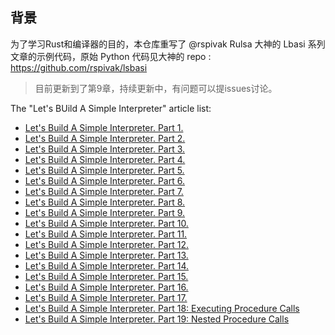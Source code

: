 ## 背景

为了学习Rust和编译器的目的，本仓库重写了 @rspivak Rulsa 大神的 Lbasi 系列文章的示例代码，原始 Python 代码见大神的 repo : https://github.com/rspivak/lsbasi


> 目前更新到了第9章，持续更新中，有问题可以提issues讨论。

The "Let's BUild A Simple Interpreter" article list:

+ [Let's Build A Simple Interpreter. Part 1.](https://ruslanspivak.com/lsbasi-part1/)
+ [Let's Build A Simple Interpreter. Part 2.](https://ruslanspivak.com/lsbasi-part2/)
+ [Let's Build A Simple Interpreter. Part 3.](https://ruslanspivak.com/lsbasi-part3/)
+ [Let's Build A Simple Interpreter. Part 4.](https://ruslanspivak.com/lsbasi-part4/)
+ [Let's Build A Simple Interpreter. Part 5.](https://ruslanspivak.com/lsbasi-part5/)
+ [Let's Build A Simple Interpreter. Part 6.](https://ruslanspivak.com/lsbasi-part6/)
+ [Let's Build A Simple Interpreter. Part 7.](https://ruslanspivak.com/lsbasi-part7/)
+ [Let's Build A Simple Interpreter. Part 8.](https://ruslanspivak.com/lsbasi-part8/)
+ [Let's Build A Simple Interpreter. Part 9.](https://ruslanspivak.com/lsbasi-part9/)
+ [Let's Build A Simple Interpreter. Part 10.](https://ruslanspivak.com/lsbasi-part10/)
+ [Let's Build A Simple Interpreter. Part 11.](https://ruslanspivak.com/lsbasi-part11/)
+ [Let's Build A Simple Interpreter. Part 12.](https://ruslanspivak.com/lsbasi-part12/)
+ [Let's Build A Simple Interpreter. Part 13.](https://ruslanspivak.com/lsbasi-part13/)
+ [Let's Build A Simple Interpreter. Part 14.](https://ruslanspivak.com/lsbasi-part14/)
+ [Let's Build A Simple Interpreter. Part 15.](https://ruslanspivak.com/lsbasi-part15/)
+ [Let's Build A Simple Interpreter. Part 16.](https://ruslanspivak.com/lsbasi-part16/)
+ [Let's Build A Simple Interpreter. Part 17.](https://ruslanspivak.com/lsbasi-part17/)
+ [Let's Build A Simple Interpreter. Part 18: Executing Procedure Calls](https://ruslanspivak.com/lsbasi-part18/)
+ [Let's Build A Simple Interpreter. Part 19: Nested Procedure Calls](https://ruslanspivak.com/lsbasi-part19/)
